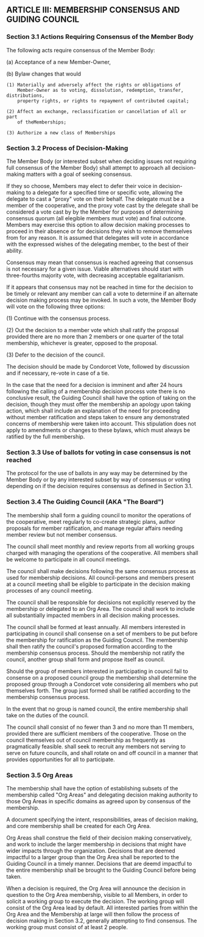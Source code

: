 ## ARTICLE III:  MEMBERSHIP CONSENSUS AND GUIDING COUNCIL

### Section 3.1  Actions Requiring Consensus of the Member Body

The following acts require consensus of the Member Body:

(a)	Acceptance of a new Member-Owner,

(b)	Bylaw changes that would

	(1)	Materially and adversely affect the rights or obligations of
        Member-Owner as to voting, dissolution, redemption, transfer, distributions,
        property rights, or rights to repayment of contributed capital;

	(2)	Affect an exchange, reclassification or cancellation of all or part
        of theMemberships;

	(3)	Authorize a new class of Memberships

### Section 3.2  Process of Decision-Making

The Member Body (or interested subset when deciding issues not requiring full
consensus of the Member Body) shall attempt to approach all decision-making
matters with a goal of seeking consensus.

If they so choose, Members may elect to defer their voice in
decision-making to a delegate for a specified time or specific vote,
allowing the delegate to cast a "proxy" vote on their behalf. The
delegate must be a member of the cooperative, and the proxy vote cast by
the delegate shall be considered a vote cast by by the Member for
purposes of determining consensus quorum (all elegible members must
vote) and final outcome. Members may exercise this option to allow
decision making processes to proceed in their absence or for decisions
they wish to remove themselves from for any reason. It is assumed that 
delegates will vote in accordance with the expressed wishes of the delegating
member, to the best of their ability.

Consensus may mean that consensus is reached agreeing that consensus is not
necessary for a given issue. Viable alternatives should start with three-fourths
majority vote, with decreasing acceptable egalitarianism.

If it appears that consensus may not be reached in time for the decision to be
timely or relevant any member can call a vote to determine if an alternate
decision making process may be invoked. In such a vote, the Member Body will
vote on the following three options:

(1) Continue with the consensus process.

(2) Out the decision to a member vote which shall ratify the proposal provided
there are no more than 2 members or one quarter of the total membership,
whichever is greater, opposed to the proposal.

(3) Defer to the decision of the council.

The decision should be made by Condorcet Vote, followed by discussion and if
necessary, re-vote in case of a tie.

In the case that the need for a decision is imminent and after 24 hours following
the calling of a membership decision process vote there is no conclusive result,
the Guiding Council shall have the option of taking on the decision, though they
must offer the membership an apology upon taking action, which shall include an
explanation of the need for proceeding without member ratification and steps
taken to ensure any demonstrated concerns of membership were taken into 
account. This stipulation does not apply to amendments or changes to these 
bylaws, which must always be ratified by the full membership.

### Section 3.3  Use of ballots for voting in case consensus is not reached

The protocol for the use of ballots in any way may be determined by the Member
Body or by any interested subset by way of consensus or voting depending on if
the decision requires consensus as defined in Section 3.1.

### Section 3.4 The Guiding Council (AKA "The Board")

The membership shall form a guiding council to monitor the operations of the
cooperative, meet regularly to co-create strategic plans, author proposals for
member ratification, and manage regular affairs needing member review but not
member consensus.

The council shall meet monthly and review reports from all working groups
charged with managing the operations of the cooperative. All members shall be
welcome to participate in all council meetings.

The council shall make decisions following the same consensus process as used
for membership decisions. All council-persons and members present at a council
meeting shall be eligible to participate in the decision making processes of any
council meeting.

The council shall be responsible for decisions not explicitly reserved by the
membership or delegated to an Org Area. The council shall work to include all
substantially impacted members in all decision making processes.

The council shall be formed at least annually. All members interested in 
participating in council shall consense on a set of members to be put before the 
membership for ratification as the Guiding Council. The membership shall then 
ratify the council's proposed formation according to the membership consensus 
process. Should the membership not ratify the council, another group shall form 
and propose itself as council.

Should the group of members interested in participating in council fail to
consense on a proposed council group the membership shall determine the
proposed group through a Condorcet vote considering all members who put
themselves forth. The group just formed shall be ratified according to the
membership consensus process.

In the event that no group is named council, the entire membership shall take
on the duties of the council.

The council shall consist of no fewer than 3 and no more than 11 members,
provided there are sufficient members of the cooperative. Those on the council
themselves out of council membership as frequently as pragmatically feasible. 
shall seek to recruit any members not serving to serve on future councils, and 
shall rotate on and off council in a manner that provides opportunities for all
to participate.

### Section 3.5 Org Areas

The membership shall have the option of establishing subsets of the
membership called "Org Areas" and delegating decision making authority to
those Org Areas in specific domains as agreed upon by consensus of the
membership.

A document specifying the intent, responsibilities, areas of decision making,
and core membership shall be created for each Org Area.

Org Areas shall construe the field of their decision making conservatively, 
and work to include the larger membership in decisions that might have wider
impacts through the organization. Decisions that are deemed impactful to
a larger group than the Org Area shall be reported to the Guiding Council
in a timely manner. Decisions that are deemd impactful to the entire
membership shall be brought to the Guiding Council before being taken.

When a decision is required, the Org Area will announce the decision in
question to the Org Area membership, visible to all Members, in order to
solicit a working group to execute the decision. The working group will
consist of the Org Area lead by default. All interested parties from within
the Org Area and the Membership at large will then follow the process of
decision making in Section 3.2, generally attempting to find consensus.
The working group must consist of at least 2 people.
